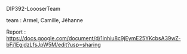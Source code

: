 DIP392-LoooserTeam

team : Armel, Camille, Jéhanne

Report : https://docs.google.com/document/d/1inhiu8c9jEymE25YKcbsA39wZ-bFj1EgjdzLfsJpW5M/edit?usp=sharing
